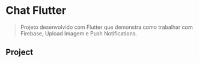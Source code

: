 # Chat Flutter

> Projeto desenvolvido com Flutter que demonstra como trabalhar com Firebase, Upload Imagem e Push Notifications.

## Project
